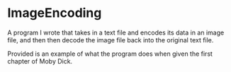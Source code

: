 # ImageEncoding

A program I wrote that takes in a text file and encodes its data in an image file, and then then decode the image file back into the original text file.

Provided is an example of what the program does when given the first chapter of Moby Dick.
